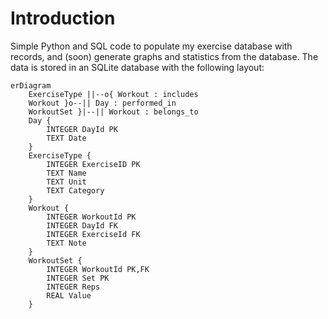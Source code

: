 # Introduction
Simple Python and SQL code to populate my exercise database with records, and (soon) generate graphs and statistics from the database. The data is stored in an SQLite database with the following layout:

```mermaid
erDiagram
    ExerciseType ||--o{ Workout : includes
    Workout }o--|| Day : performed_in
    WorkoutSet }|--|| Workout : belongs_to
    Day {
        INTEGER DayId PK
        TEXT Date
    }
    ExerciseType {
        INTEGER ExerciseID PK
        TEXT Name
        TEXT Unit
        TEXT Category 
    }
    Workout {
        INTEGER WorkoutId PK
        INTEGER DayId FK
        INTEGER ExerciseId FK
        TEXT Note
    }
    WorkoutSet {
        INTEGER WorkoutId PK,FK
        INTEGER Set PK
        INTEGER Reps 
        REAL Value
    }
```